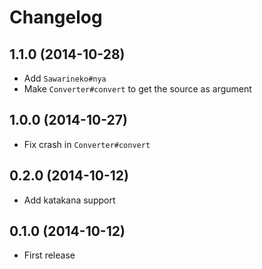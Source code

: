 # Changelog

## 1.1.0 (2014-10-28)

- Add `Sawarineko#nya`
- Make `Converter#convert` to get the source as argument

## 1.0.0 (2014-10-27)

- Fix crash in `Converter#convert`

## 0.2.0 (2014-10-12)

- Add katakana support

## 0.1.0 (2014-10-12)

- First release
